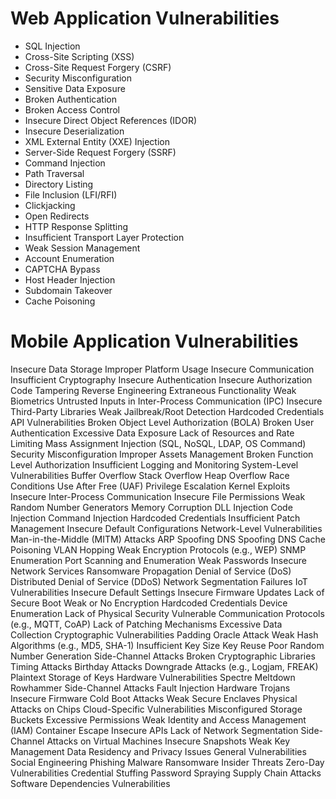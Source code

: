 # Web Application Vulnerabilities
- SQL Injection
- Cross-Site Scripting (XSS)
- Cross-Site Request Forgery (CSRF)
- Security Misconfiguration
- Sensitive Data Exposure
- Broken Authentication
- Broken Access Control
- Insecure Direct Object References (IDOR)
- Insecure Deserialization
- XML External Entity (XXE) Injection
- Server-Side Request Forgery (SSRF)
- Command Injection
- Path Traversal
- Directory Listing
- File Inclusion (LFI/RFI)
- Clickjacking
- Open Redirects
- HTTP Response Splitting
- Insufficient Transport Layer Protection
- Weak Session Management
- Account Enumeration
- CAPTCHA Bypass
- Host Header Injection
- Subdomain Takeover
- Cache Poisoning

# Mobile Application Vulnerabilities
Insecure Data Storage
Improper Platform Usage
Insecure Communication
Insufficient Cryptography
Insecure Authentication
Insecure Authorization
Code Tampering
Reverse Engineering
Extraneous Functionality
Weak Biometrics
Untrusted Inputs in Inter-Process Communication (IPC)
Insecure Third-Party Libraries
Weak Jailbreak/Root Detection
Hardcoded Credentials
API Vulnerabilities
Broken Object Level Authorization (BOLA)
Broken User Authentication
Excessive Data Exposure
Lack of Resources and Rate Limiting
Mass Assignment
Injection (SQL, NoSQL, LDAP, OS Command)
Security Misconfiguration
Improper Assets Management
Broken Function Level Authorization
Insufficient Logging and Monitoring
System-Level Vulnerabilities
Buffer Overflow
Stack Overflow
Heap Overflow
Race Conditions
Use After Free (UAF)
Privilege Escalation
Kernel Exploits
Insecure Inter-Process Communication
Insecure File Permissions
Weak Random Number Generators
Memory Corruption
DLL Injection
Code Injection
Command Injection
Hardcoded Credentials
Insufficient Patch Management
Insecure Default Configurations
Network-Level Vulnerabilities
Man-in-the-Middle (MITM) Attacks
ARP Spoofing
DNS Spoofing
DNS Cache Poisoning
VLAN Hopping
Weak Encryption Protocols (e.g., WEP)
SNMP Enumeration
Port Scanning and Enumeration
Weak Passwords
Insecure Network Services
Ransomware Propagation
Denial of Service (DoS)
Distributed Denial of Service (DDoS)
Network Segmentation Failures
IoT Vulnerabilities
Insecure Default Settings
Insecure Firmware Updates
Lack of Secure Boot
Weak or No Encryption
Hardcoded Credentials
Device Enumeration
Lack of Physical Security
Vulnerable Communication Protocols (e.g., MQTT, CoAP)
Lack of Patching Mechanisms
Excessive Data Collection
Cryptographic Vulnerabilities
Padding Oracle Attack
Weak Hash Algorithms (e.g., MD5, SHA-1)
Insufficient Key Size
Key Reuse
Poor Random Number Generation
Side-Channel Attacks
Broken Cryptographic Libraries
Timing Attacks
Birthday Attacks
Downgrade Attacks (e.g., Logjam, FREAK)
Plaintext Storage of Keys
Hardware Vulnerabilities
Spectre
Meltdown
Rowhammer
Side-Channel Attacks
Fault Injection
Hardware Trojans
Insecure Firmware
Cold Boot Attacks
Weak Secure Enclaves
Physical Attacks on Chips
Cloud-Specific Vulnerabilities
Misconfigured Storage Buckets
Excessive Permissions
Weak Identity and Access Management (IAM)
Container Escape
Insecure APIs
Lack of Network Segmentation
Side-Channel Attacks on Virtual Machines
Insecure Snapshots
Weak Key Management
Data Residency and Privacy Issues
General Vulnerabilities
Social Engineering
Phishing
Malware
Ransomware
Insider Threats
Zero-Day Vulnerabilities
Credential Stuffing
Password Spraying
Supply Chain Attacks
Software Dependencies Vulnerabilities
